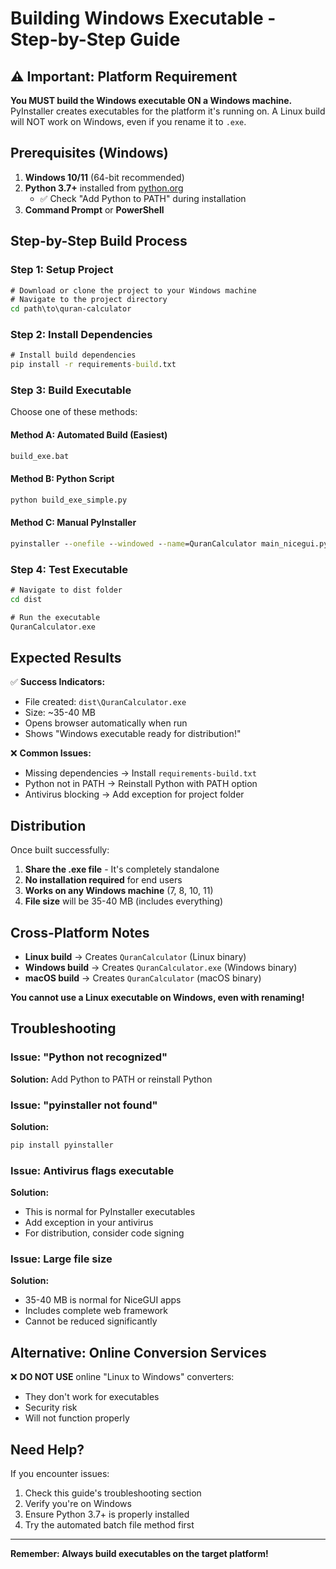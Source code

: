 # Building Windows Executable - Step-by-Step Guide

## ⚠️ Important: Platform Requirement

**You MUST build the Windows executable ON a Windows machine.** PyInstaller creates executables for the platform it's running on. A Linux build will NOT work on Windows, even if you rename it to `.exe`.

## Prerequisites (Windows)

1. **Windows 10/11** (64-bit recommended)
2. **Python 3.7+** installed from [python.org](https://python.org)
   - ✅ Check "Add Python to PATH" during installation
3. **Command Prompt** or **PowerShell**

## Step-by-Step Build Process

### Step 1: Setup Project
```cmd
# Download or clone the project to your Windows machine
# Navigate to the project directory
cd path\to\quran-calculator
```

### Step 2: Install Dependencies
```cmd
# Install build dependencies
pip install -r requirements-build.txt
```

### Step 3: Build Executable
Choose one of these methods:

#### Method A: Automated Build (Easiest)
```cmd
build_exe.bat
```

#### Method B: Python Script
```cmd
python build_exe_simple.py
```

#### Method C: Manual PyInstaller
```cmd
pyinstaller --onefile --windowed --name=QuranCalculator main_nicegui.py
```

### Step 4: Test Executable
```cmd
# Navigate to dist folder
cd dist

# Run the executable
QuranCalculator.exe
```

## Expected Results

✅ **Success Indicators:**
- File created: `dist\QuranCalculator.exe`
- Size: ~35-40 MB
- Opens browser automatically when run
- Shows "Windows executable ready for distribution!"

❌ **Common Issues:**
- Missing dependencies → Install `requirements-build.txt`
- Python not in PATH → Reinstall Python with PATH option
- Antivirus blocking → Add exception for project folder

## Distribution

Once built successfully:
1. **Share the .exe file** - It's completely standalone
2. **No installation required** for end users
3. **Works on any Windows machine** (7, 8, 10, 11)
4. **File size** will be 35-40 MB (includes everything)

## Cross-Platform Notes

- **Linux build** → Creates `QuranCalculator` (Linux binary)
- **Windows build** → Creates `QuranCalculator.exe` (Windows binary)
- **macOS build** → Creates `QuranCalculator` (macOS binary)

**You cannot use a Linux executable on Windows, even with renaming!**

## Troubleshooting

### Issue: "Python not recognized"
**Solution:** Add Python to PATH or reinstall Python

### Issue: "pyinstaller not found"
**Solution:** 
```cmd
pip install pyinstaller
```

### Issue: Antivirus flags executable
**Solution:** 
- This is normal for PyInstaller executables
- Add exception in your antivirus
- For distribution, consider code signing

### Issue: Large file size
**Solution:** 
- 35-40 MB is normal for NiceGUI apps
- Includes complete web framework
- Cannot be reduced significantly

## Alternative: Online Conversion Services

❌ **DO NOT USE** online "Linux to Windows" converters:
- They don't work for executables
- Security risk
- Will not function properly

## Need Help?

If you encounter issues:
1. Check this guide's troubleshooting section
2. Verify you're on Windows
3. Ensure Python 3.7+ is properly installed
4. Try the automated batch file method first

---

**Remember: Always build executables on the target platform!** 
